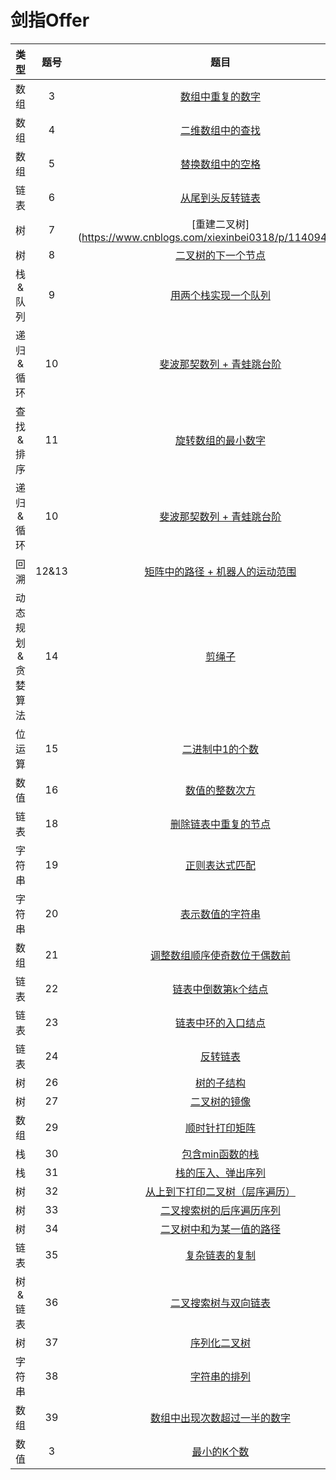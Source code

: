 # 剑指Offer
| 类型 | 题号 | 题目 |
| :--: | :--: | :--: |
| 数组 | 3 | [数组中重复的数字](https://www.cnblogs.com/xiexinbei0318/p/11409275.html) |
| 数组 | 4 | [二维数组中的查找](https://www.cnblogs.com/xiexinbei0318/p/11406799.html) |
| 数组 | 5 | [替换数组中的空格](https://www.cnblogs.com/xiexinbei0318/p/11406812.html) |
| 链表 | 6 | [从尾到头反转链表](https://www.cnblogs.com/xiexinbei0318/p/11408333.html) |
| 树 | 7 | [重建二叉树](https://www.cnblogs.com/xiexinbei0318/p/11409426.html |
| 树 | 8 | [二叉树的下一个节点](https://www.cnblogs.com/xiexinbei0318/p/11415895.html) |
| 栈&队列 | 9 | [用两个栈实现一个队列](https://www.cnblogs.com/xiexinbei0318/p/11406799.html) |
| 递归&循环 | 10 | [斐波那契数列 + 青蛙跳台阶](https://www.cnblogs.com/xiexinbei0318/p/11406799.html) |
| 查找&排序 | 11 | [旋转数组的最小数字](https://www.cnblogs.com/xiexinbei0318/p/11409922.html) |
| 递归&循环 | 10 | [斐波那契数列 + 青蛙跳台阶](https://www.cnblogs.com/xiexinbei0318/p/11406799.html) |
| 回溯 | 12&13 | [矩阵中的路径 + 机器人的运动范围](https://www.cnblogs.com/xiexinbei0318/p/11414884.html) |
| 动态规划&贪婪算法 | 14 | [剪绳子](https://www.cnblogs.com/xiexinbei0318/p/11415465.html) |
| 位运算 | 15 | [二进制中1的个数](https://www.cnblogs.com/xiexinbei0318/p/11415670.html) |
| 数值 | 16 | [数值的整数次方](https://www.cnblogs.com/xiexinbei0318/p/11415962.html) |
| 链表 | 18 | [删除链表中重复的节点](https://www.cnblogs.com/xiexinbei0318/p/11419901.html) |
| 字符串 | 19 | [正则表达式匹配](https://www.cnblogs.com/xiexinbei0318/p/11420258.html) |
| 字符串 | 20 | [表示数值的字符串](https://www.cnblogs.com/xiexinbei0318/p/11406799.html) |
| 数组 | 21 | [调整数组顺序使奇数位于偶数前](https://www.cnblogs.com/xiexinbei0318/p/11423977.html) |
| 链表 | 22 | [链表中倒数第k个结点](https://www.cnblogs.com/xiexinbei0318/p/11426668.html) |
| 链表 | 23 | [链表中环的入口结点](https://www.cnblogs.com/xiexinbei0318/p/11427006.html) |
| 链表 | 24 | [反转链表](https://www.cnblogs.com/xiexinbei0318/p/11426767.html) |
| 树 | 26 | [树的子结构](https://www.cnblogs.com/xiexinbei0318/p/11430643.html) |
| 树 | 27 | [二叉树的镜像](https://www.cnblogs.com/xiexinbei0318/p/11431152.html) |
| 数组 | 29 | [顺时针打印矩阵](https://www.cnblogs.com/xiexinbei0318/p/11432327.html) |
| 栈 | 30 | [包含min函数的栈](https://www.cnblogs.com/xiexinbei0318/p/11432619.html) |
| 栈 | 31 | [栈的压入、弹出序列](https://www.cnblogs.com/xiexinbei0318/p/11432695.html) |
| 树 | 32 | [从上到下打印二叉树（层序遍历）](https://www.cnblogs.com/xiexinbei0318/p/11432762.html) |
| 树 | 33 | [二叉搜索树的后序遍历序列](https://www.cnblogs.com/xiexinbei0318/p/11432867.html) |
| 树 | 34 | [二叉树中和为某一值的路径](https://www.cnblogs.com/xiexinbei0318/p/11432876.html) |
| 链表 | 35 | [复杂链表的复制](https://www.cnblogs.com/xiexinbei0318/p/11434425.html) |
| 树&链表 | 36 | [二叉搜索树与双向链表](https://www.cnblogs.com/xiexinbei0318/p/11434509.html) |
| 树 | 37 | [序列化二叉树](https://www.cnblogs.com/xiexinbei0318/p/11434628.html) |
| 字符串 | 38 | [字符串的排列](https://www.cnblogs.com/xiexinbei0318/p/11435511.html) |
| 数组 | 39 | [数组中出现次数超过一半的数字](https://www.cnblogs.com/xiexinbei0318/p/11435913.html) |
| 数值 | 3 | [最小的K个数](https://www.cnblogs.com/xiexinbei0318/p/11436975.html) |

